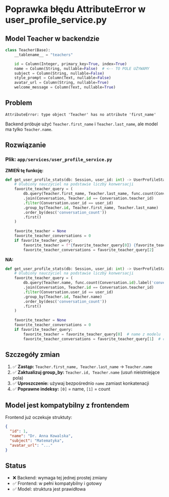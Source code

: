 # Poprawka błędu AttributeError w user_profile_service.py

## Model Teacher w backendzie
```python
class Teacher(Base):
    __tablename__ = "teachers"

    id = Column(Integer, primary_key=True, index=True)
    name = Column(String, nullable=False)  # <-- TO POLE UŻYWAMY
    subject = Column(String, nullable=False)
    style_prompt = Column(Text, nullable=False)
    avatar_url = Column(String, nullable=True)
    welcome_message = Column(Text, nullable=True)
```

## Problem
```
AttributeError: type object 'Teacher' has no attribute 'first_name'
```

Backend próbuje użyć `Teacher.first_name` i `Teacher.last_name`, ale model ma tylko `Teacher.name`.

## Rozwiązanie

### Plik: `app/services/user_profile_service.py`

**ZMIEŃ tę funkcję:**
```python
def get_user_profile_stats(db: Session, user_id: int) -> UserProfileStats:
    # Ulubiony nauczyciel na podstawie liczby konwersacji
    favorite_teacher_query = (
        db.query(Teacher.first_name, Teacher.last_name, func.count(Conversation.id).label('conversation_count'))
        .join(Conversation, Teacher.id == Conversation.teacher_id)
        .filter(Conversation.user_id == user_id)
        .group_by(Teacher.id, Teacher.first_name, Teacher.last_name)
        .order_by(desc('conversation_count'))
        .first()
    )
    
    favorite_teacher = None
    favorite_teacher_conversations = 0
    if favorite_teacher_query:
        favorite_teacher = f"{favorite_teacher_query[0]} {favorite_teacher_query[1]}"
        favorite_teacher_conversations = favorite_teacher_query[2]
```

**NA:**
```python
def get_user_profile_stats(db: Session, user_id: int) -> UserProfileStats:
    # Ulubiony nauczyciel na podstawie liczby konwersacji
    favorite_teacher_query = (
        db.query(Teacher.name, func.count(Conversation.id).label('conversation_count'))
        .join(Conversation, Teacher.id == Conversation.teacher_id)
        .filter(Conversation.user_id == user_id)
        .group_by(Teacher.id, Teacher.name)
        .order_by(desc('conversation_count'))
        .first()
    )
    
    favorite_teacher = None
    favorite_teacher_conversations = 0
    if favorite_teacher_query:
        favorite_teacher = favorite_teacher_query[0]  # name z modelu
        favorite_teacher_conversations = favorite_teacher_query[1]  # count
```

## Szczegóły zmian

1. ✅ **Zastąp:** `Teacher.first_name, Teacher.last_name` → `Teacher.name`
2. ✅ **Zaktualizuj group_by:** `Teacher.id, Teacher.name` (usuń nieistniejące pola)
3. ✅ **Uproszczenie:** używaj bezpośrednio `name` zamiast konkatenacji
4. ✅ **Poprawne indeksy:** `[0]` = name, `[1]` = count

## Model jest kompatybilny z frontendem
Frontend już oczekuje struktuty:
```json
{
  "id": 1,
  "name": "Dr. Anna Kowalska", 
  "subject": "Matematyka",
  "avatar_url": "..."
}
```

## Status
- ❌ Backend: wymaga tej jednej prostej zmiany
- ✅ Frontend: w pełni kompatybilny i gotowy  
- ✅ Model: struktura jest prawidłowa
